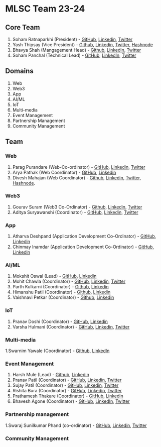 # MLSC Team 23-24

## Core Team

1. Soham Ratnaparkhi (President) - [GitHub](https://github.com/SohamRatnaparkhi), [Linkedin](https://www.linkedin.com/in/soham-ratnaparkhi-3a3775ab/), [Twitter](https://twitter.com/SohamR_7113)
2. Yash Thipsay (Vice President) - [Github](https://github.com/yashthipsay/), [Linkedin](www.linkedin.com/in/yash-thipsay-7a67a0233), [Twitter](https://twitter.com/y17187), [Hashnode](https://yblogs.hashnode.dev/)
3. Bhavya Shah (Mangagement Head) - [Github](https://github.com/BhavyaBh289/), [Linkedin](https://www.linkedin.com/in/bhavya-shah-9401a7233/), [Twitter](https://twitter.com/BhavyaBh289)
4. Soham Panchal (Technical Lead) - [GitHub](https://github.com/Soham1803), [LinkedIn](https://www.linkedin.com/in/soham-panchal-800968225), [Twitter](https://twitter.com/Soham_desu)

## Domains

1. Web
2. Web3
3. App
4. AI/ML
5. IoT
6. Multi-media
7. Event Management
8. Partnership Management
9. Community Management

## Team

### Web

1. Parag Purandare (Web-Co-ordinator) - [GitHub](https://github.com/paragpurandare), [Linkedin](https://www.linkedin.com/in/parag-purandare-9ba399235/), [Twitter](https://twitter.com/purandare_parag)
2. Arya Pathak (Web Coordinator) - [GitHub](https://github.com/arya2004), [Linkedin](https://www.linkedin.com/in/arya-pathak-a53a58256/)
3. Divesh Mahajan (Web Coordinator) - [Github](https://github.com/Diveshmahajan4), [Linkedin](https://www.linkedin.com/in/divesh-mahajan-43a585216/), [Twitter](https://twitter.com/diveshtwt), [Hashnode](https://blog.diveshmahajan.tech/).

### Web3

1. Gourav Suram (Web3 Co-Ordinator) - [Github](https://github.com/heapbytes), [Linkedin](https://linkedin.com/in/gouravsuram/), [Twitter](https://twitter.com/heapbytes)
2. Aditya Suryawanshi (Coordinator) - [GitHub](https://github.com/Adidem23), [Linkedin](https://www.linkedin.com/in/aditya-suryawanshi-945145235/), [Twitter](https://twitter.com/SURYAWANSHIADI3)

### App

1. Atharva Deshpand (Application Development Co-Ordinator) - [GitHub](https://github.com/aadeshp1), [Linkedin](https://www.linkedin.com/in/aad19/)
2. Chinmay Inamdar (Application Development Co-Ordinator) - [GitHub](https://github.com/ChinmayInamdar), [Linkedin](www.linkedin.com/in/chinmayinamdar)

### AI/ML

1. Mokshit Oswal (Lead) - [GitHub](https://github.com/moky1477), [Linkedin](https://www.linkedin.com/in/mokshit-oswal-479b78227/)
2. Mohit Chawla (Coordinator) - [GitHub](https://github.com/Mohit1345), [Linkedin](https://www.linkedin.com/in/mohit-chawla13), [Twitter](https://twitter.com/chawlamohit1313)
3. Parth Kulkarni (Coordinator) - [Github](https://github.com/parthkulkarni04), [Linkedin](https://www.linkedin.com/in/parth-kulkarni-065802271/)
4. Himanshu Patil (Coordinator) - [Github](https://github.com/HimanshuPPatil), [Linkedin](https://www.linkedin.com/in/himanshu-patil-5a9746271/)
5. Vaishnavi Petkar (Coordinator) - [Github](https://github.com/vaishp2610), [Linkedin](https://www.linkedin.com/in/vaishnavi-petkar-b89853230/)

### IoT
1. Pranav Doshi (Coordinator) - [GitHub](https://github.com/pranav8doshi), [Linkedin](https://www.linkedin.com/in/pranav-doshi-5463b2249/)
2. Varsha Hulmani (Coordinator) - [GitHub](https://github.com/varshahulmani), [Linkedin](https://www.linkedin.com/in/varsha-hulmani-a29061233/), [Twitter](https://twitter.com/VarshaHulmani?t=A3DSs5aRmv5w8kzq_zCNew&s=09)

### Multi-media
1.Swarnim Yawale (Coordinator) - [Github](https://github.com/Swarnim-Yawale), [LinkedIn](https://www.linkedin.com/in/swarnim-yawale-142109264/)
### Event Management

1. Harsh Mule (Lead) - [Github](https://github.com/harshmule17), [Linkedin](https://www.linkedin.com/in/harsh-mule-63a940229/)
2. Pranav Patil (Coordinator) - [GitHub](https://github.com/Pannu0), [Linkedin](https://www.linkedin.com/in/pranav-patil-04b945271/), [Twitter](https://twitter.com/PRANAVPATI10955)
3. Sujay Patil (Coordinator) - [GitHub](https://github.com/sujaypatil15), [Linkedin](https://www.linkedin.com/in/sujay-patil-a2a0b4232/), [Twitter](https://twitter.com/sujay_1522)
4. Rishita Bura (Coordinator) - [GitHub](https://github.com/rishitabura), [Linkedin](https://www.linkedin.com/in/rishita-bura-1a53b9229/), [Twitter](https://twitter.com/rishitabura)
5. Prathamesh Thakare (Coordinator) - [GitHub](https://github.com/pdthakare019), [Linkedin](https://www.linkedin.com/in/prathameshthakare19/)
6. Bhavesh Agone (Coordinator) - [GitHub](https://github.com/techcodebhavesh), [LinkedIn](https://www.linkedin.com/in/bhavesh-agone-638308252), [Twitter](https://twitter.com/BhaveshAgone)

### Partnership management
1.Swaraj Sunilkumar Phand (co-ordinator) - [GitHub](https://github.com/Swaraj7700), [Linkedin](https://www.linkedin.com/in/swaraj-phand-037995248/), [Twitter](https://twitter.com/swaraj_phand)
### Community Management

